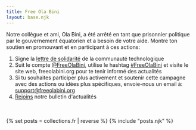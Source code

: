 ```yaml
---
title: Free Ola Bini
layout: base.njk
---
```


Notre collègue et ami, Ola Bini, a été arrêté en tant que prisonnier politique par le gouvernement équatorien et a besoin de votre aide. Montre ton soutien en promouvant et en participant à ces actions:
1) Signe la <a href="/fr/statement" id="text-links">lettre de solidarité</a> de la communauté technologique
2) Suit le compte <a href="https://twitter.com/FreeOlaBini" id="text-links">@FreeOlaBini</a>, utilise le hashtag <a href="https://twitter.com/intent/tweet?text=Defensor%20de%20los%20derechos%20digitales%20Ola%20Bini%20ha%20sido%20encarcelado%20en%20Ecuador.%20Sigan%20@FreeOlaBini%20%23FreeOlaBini%20https%3A//freeolabini.org" id="text-links">#FreeOlaBini</a> et visite le site web, freeolabini.org  pour te tenir informé des actualités
3) Si tu souhaites participer plus activement et soutenir cette campagne avec des actions ou idées plus spécifiques, envoie-nous un email à:  <a href="mailto:support@freeolabini.org" id="text-links">support&#64;freeolabini.org</a>
4) <a href="/fr/subscribe" id="text-links">Rejoins</a> notre bulletin d'actualités


<br><br>
{% set posts = collections.fr | reverse %}
{% include "posts.njk" %}
